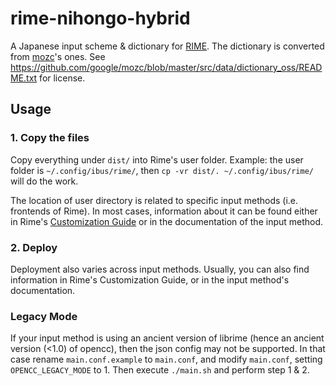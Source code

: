 # rime-nihongo-hybrid
A Japanese input scheme & dictionary for [RIME](http://rime.im/). The dictionary is converted from [mozc](https://github.com/google/mozc)'s ones. See https://github.com/google/mozc/blob/master/src/data/dictionary_oss/README.txt for license.

## Usage
### 1. Copy the files
Copy everything under `dist/` into Rime's user folder. Example: the user folder is `~/.config/ibus/rime/`, then `cp -vr dist/. ~/.config/ibus/rime/` will do the work.

The location of user directory is related to specific input methods (i.e. frontends of Rime). In most cases, information about it can be found either in Rime's [Customization Guide](https://github.com/rime/home/wiki/CustomizationGuide) or in the documentation of the input method.

### 2. Deploy
Deployment also varies across input methods. Usually, you can also find information in Rime's Customization Guide, or in the input method's documentation.

### Legacy Mode
If your input method is using an ancient version of librime (hence an ancient version (<1.0) of opencc), then the json config may not be supported. In that case rename `main.conf.example` to `main.conf`, and modify `main.conf`, setting `OPENCC_LEGACY_MODE` to 1. Then execute `./main.sh` and perform step 1 & 2.
